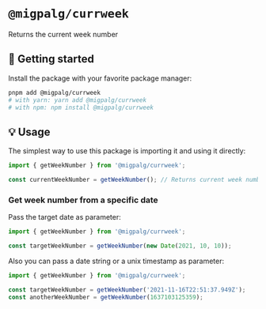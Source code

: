 # `@migpalg/currweek`

Returns the current week number

## 🚀 Getting started

Install the package with your favorite package manager:

```bash
pnpm add @migpalg/currweek
# with yarn: yarn add @migpalg/currweek
# with npm: npm install @migpalg/currweek
```

## 💡 Usage

The simplest way to use this package is importing it and using it directly:

```js
import { getWeekNumber } from '@migpalg/currweek';

const currentWeekNumber = getWeekNumber(); // Returns current week number
```

### Get week number from a specific date

Pass the target date as parameter:

```js
import { getWeekNumber } from '@migpalg/currweek';

const targetWeekNumber = getWeekNumber(new Date(2021, 10, 10));
```

Also you can pass a date string or a unix timestamp as parameter:

```js
import { getWeekNumber } from '@migpalg/currweek';

const targetWeekNumber = getWeekNumber('2021-11-16T22:51:37.949Z');
const anotherWeekNumber = getWeekNumber(1637103125359);
```
